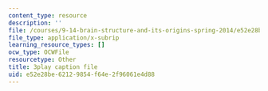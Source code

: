 ```yaml
---
content_type: resource
description: ''
file: /courses/9-14-brain-structure-and-its-origins-spring-2014/e52e28be62129854f64e2f96061e4d88_555131.srt
file_type: application/x-subrip
learning_resource_types: []
ocw_type: OCWFile
resourcetype: Other
title: 3play caption file
uid: e52e28be-6212-9854-f64e-2f96061e4d88
---
```

